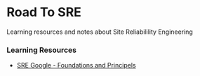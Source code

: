 # Road To SRE

Learning resources and notes about Site Reliabilility Engineering

### Learning Resources

- [SRE Google - Foundations and Principels](https://sre.google/resources/#foundationsandprinciples)
